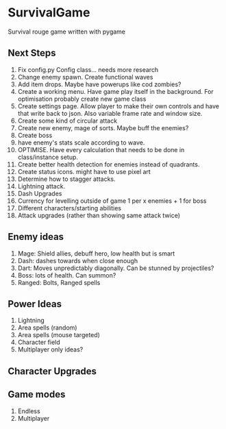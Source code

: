# SurvivalGame
Survival rouge game written with pygame

## Next Steps
1. Fix config.py Config class... needs more research
2. Change enemy spawn. Create functional waves
3. Add item drops. Maybe have powerups like cod zombies?
4. Create a working menu. Have game play itself in the background. For optimisation probably create new game class
5. Create settings page. Allow player to make their own controls and have that write back to json. Also variable frame rate and window size.
6. Create some kind of circular attack
7. Create new enemy, mage of sorts. Maybe buff the enemies?
8. Create boss
9. have enemy's stats scale according to wave.
10. OPTIMISE. Have every calculation that needs to be done in class/instance setup.
11. Create better health detection for enemies instead of quadrants.
12. Create status icons. might have to use pixel art
13. Determine how to stagger attacks.
14. Lightning attack.
15. Dash Upgrades
16. Currency for levelling outside of game 1 per x enemies + 1 for boss
17. Different characters/starting abilities
18. Attack upgrades (rather than showing same attack twice)


## Enemy ideas
1. Mage: Shield allies, debuff hero, low health but is smart
2. Dash: dashes towards when close enough
3. Dart: Moves unpredictably diagonally. Can be stunned by projectiles?
4. Boss: lots of health. Can summon?
5. Ranged: Bolts, Ranged spells


## Power Ideas
1. Lightning
2. Area spells (random)
3. Area spells (mouse targeted)
4. Character field
5. Multiplayer only ideas?

## Character Upgrades


## Game modes
1. Endless
2. Multiplayer
